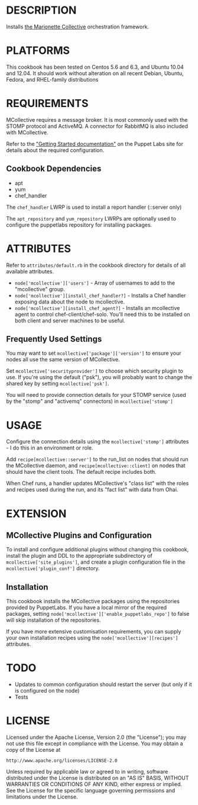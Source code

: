 DESCRIPTION
===========

Installs
[the Marionette Collective](https://puppetlabs.com/mcollective/introduction/)
orchestration framework.

PLATFORMS
==========

This cookbook has been tested on Centos 5.6 and 6.3, and Ubuntu 10.04
and 12.04.  It should work without alteration on all recent Debian,
Ubuntu, Fedora, and RHEL-family distributions


REQUIREMENTS
============

MCollective requires a message broker.  It is most commonly used with
the STOMP protocol and ActiveMQ.  A connector for RabbitMQ is also
included with MCollective.

Refer to the
["Getting Started documentation"](http://docs.puppetlabs.com/mcollective/reference/basic/gettingstarted.html#configuring-stomp)
on the Puppet Labs site for details about the required configuration.

Cookbook Dependencies
---------------------

* apt
* yum
* chef_handler

The `chef_handler` LWRP is used to install a report handler (::server only)

The `apt_repository` and `yum_repository` LWRPs are optionally used to configure
the puppetlabs repository for installing packages.


ATTRIBUTES
==========

Refer to `attributes/default.rb` in the cookbook directory for details
of all available attributes.

 * `node['mcollective']['users']` - Array of usernames to add to the
"mcollective" group.
 * `node['mcollective'][install_chef_handler?]` - Installs a Chef
   handler exposing data about the node to mcollective.
 * `node['mcollective'][install_chef_agent?]` - Installs an
   mcollective agent to control chef-client/chef-solo.  You'll need
   this to be installed on both client and server machines to be
   useful.

Frequently Used Settings
------------------------

You may want to set `mcollective['package']['version']` to ensure
your nodes all use the same version of MCollective.

Set `mcollective['securityprovider']` to choose which security plugin
to use.  If you're using the default ("psk"), you will probably want
to change the shared key by setting `mcollective['psk']`.

You will need to provide connection details for your STOMP service
(used by the "stomp" and "activemq" connectors) in `mcollective['stomp']`


USAGE
=====

Configure the connection details using the `mcollective['stomp']`
attributes - I do this in an environment or role.

Add `recipe[mcollective::server']` to the run_list on nodes that
should run the MCollective daemon, and `recipe[mcollective::client]`
on nodes that should have the client tools.  The default recipe
includes both.

When Chef runs, a handler updates MCollective's "class list" with the
roles and recipes used during the run, and its "fact list" with data
from Ohai.



EXTENSION
=========

MCollective Plugins and Configuration
-------------------------------------

To install and configure additional plugins without changing this
cookbook, install the plugin and DDL to the appropriate subdirectory
of `mcollective['site_plugins']`, and create a plugin configuration
file in the `mcollective['plugin_conf']` directory.

Installation
------------

This cookbook installs the MCollective packages using the repositories
provided by PuppetLabs. If you have a local mirror of the required
packages, setting `node['mcollective']['enable_puppetlabs_repo']` to
false will skip installation of the repositories.

If you have more extensive customisation requirements, you can supply
your own installation recipes using the
`node['mcollective'][recipes']` attributes.


TODO
====

* Updates to common configuration should restart the server (but only if it is configured on the node)
* Tests

LICENSE
=======

Licensed under the Apache License, Version 2.0 (the "License");
you may not use this file except in compliance with the License.
You may obtain a copy of the License at

    http://www.apache.org/licenses/LICENSE-2.0

Unless required by applicable law or agreed to in writing, software
distributed under the License is distributed on an "AS IS" BASIS,
WITHOUT WARRANTIES OR CONDITIONS OF ANY KIND, either express or implied.
See the License for the specific language governing permissions and
limitations under the License.
